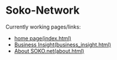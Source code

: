 # Soko-Network

Currently working pages/links:

- [home page(index.html)](https://loisakitakaya.github.io/Soko-Network/index.html)
- [Business Insight(business_insight.html)](https://loisakitakaya.github.io/Soko-Network/business_insight.html)
- [About SOKO.net(about.html)](https://loisakitakaya.github.io/Soko-Network/about.html)
